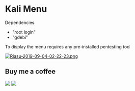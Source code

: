 # Kali Menu

Dependencies

* "root login"
* "gdebi"

To display the menu requires any pre-installed pentesting tool

[![Riasu-2019-09-04-02-22-23.png](https://i.postimg.cc/bvDWBpF6/Riasu-2019-09-04-02-22-23.png)](https://postimg.cc/d7F57PFd)

## Buy me a coffee
<a href="https://www.paypal.me/zatiel"><img src="https://img.shields.io/badge/don-paypal-blue"></a> <a href="https://www.patreon.com/zatiel"><img src="https://img.shields.io/badge/don-patreon-ff69b4"> 

